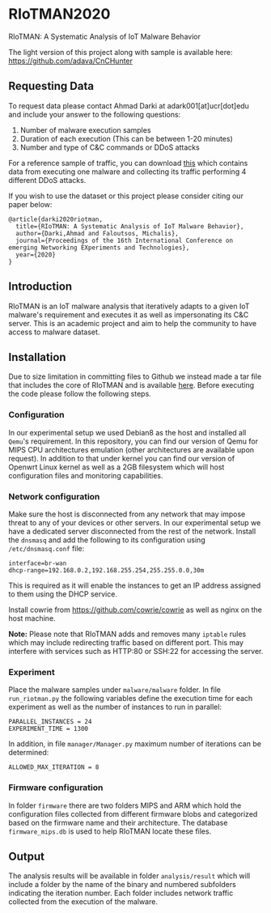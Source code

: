 
# RIoTMAN2020
RIoTMAN: A Systematic Analysis of IoT Malware Behavior

The light version of this project along with sample is available here: https://github.com/adava/CnCHunter 

## Requesting Data
To request data please contact Ahmad Darki at adark001[at]ucr[dot]edu and include your answer to the following questions:

 1. Number of malware execution samples
 2. Duration of each execution (This can be between 1-20 minutes)
 3. Number and type of C&C commands or DDoS attacks

For a reference sample of traffic, you can download [this](https://www.cs.ucr.edu/~adark001/riotman/sample_ddos_traffic.tar.gz) which contains data from executing one malware and collecting its traffic performing 4 different DDoS attacks.

If you wish to use the dataset or this project please consider citing our paper below:

```
@article{darki2020riotman,
  title={RIoTMAN: A Systematic Analysis of IoT Malware Behavior},
  author={Darki,Ahmad and Faloutsos, Michalis},
  journal={Proceedings of the 16th International Conference on emerging Networking EXperiments and Technologies},
  year={2020}
}
```

## Introduction
RIoTMAN is an IoT malware analysis that iteratively adapts to a given IoT malware's requirement and executes it as well as impersonating its C&C server. This is an academic project and aim to help the community to have access to malware dataset.



## Installation

Due to size limitation in committing files to Github we instead made a tar file that includes the core of RIoTMAN and is available [here](https://www.cs.ucr.edu/~adark001/riotman/riotman.tar.gz).
Before executing the code please follow the following steps.


### Configuration
In our experimental setup we used Debian8 as the host and installed all `Qemu`'s requirement. In this repository, you can find our version of Qemu for MIPS CPU architectures emulation (other architectures are available upon request). In addition to that under kernel you can find our version of Openwrt Linux kernel as well as a 2GB filesystem which will host configuration files and monitoring capabilities.


### Network configuration
Make sure the host is disconnected from any network that may impose threat to any of your devices or other servers. In our experimental setup we have a dedicated server disconnected from the rest of the network.
Install the `dnsmasq` and add the following to its configuration using `/etc/dnsmasq.conf`  file:

```
interface=br-wan
dhcp-range=192.168.0.2,192.168.255.254,255.255.0.0,30m
```

This is required as it will enable the instances to get an IP address assigned to them using the DHCP service.


Install cowrie from https://github.com/cowrie/cowrie as well as nginx on the host machine.

**Note:** Please note that RIoTMAN adds and removes many `iptable` rules which may include redirecting traffic based on different port. This may interfere with services such as HTTP:80 or SSH:22 for accessing the server.

### Experiment
Place the malware samples under `malware/malware` folder. In file `run_riotman.py` the following variables define the execution time for each experiment as well as the number of instances to run in parallel:

```
PARALLEL_INSTANCES = 24
EXPERIMENT_TIME = 1300
```

In addition, in file `manager/Manager.py` maximum number of iterations can be determined:

```
ALLOWED_MAX_ITERATION = 8
```


### Firmware configuration
In folder `firmware` there are two folders MIPS and ARM which hold the configuration files collected from different firmware blobs and categorized based on the firmware name and their architecture. The database `firmware_mips.db` is used to help RIoTMAN locate these files.


## Output
The analysis results will be available in folder `analysis/result` which will include a folder by the name of the binary and numbered subfolders indicating the iteration number. Each folder includes network traffic collected from the execution of the malware.
